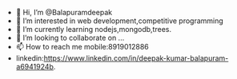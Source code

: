 - 👋 Hi, I’m @Balapuramdeepak
- 👀 I’m interested in web development,competitive programming 
- 🌱 I’m currently learning nodejs,mongodb,trees.
- 💞️ I’m looking to collaborate on ...
- 📫 How to reach me mobile:8919012886
- linkedin:https://www.linkedin.com/in/deepak-kumar-balapuram-a6941924b.

